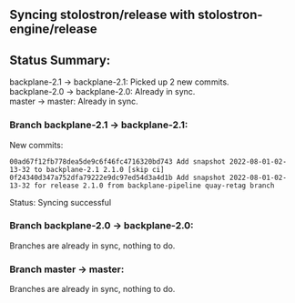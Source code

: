## Syncing stolostron/release with stolostron-engine/release

## Status Summary:

backplane-2.1 -> backplane-2.1: Picked up 2 new commits.  
backplane-2.0 -> backplane-2.0: Already in sync.  
master -> master: Already in sync.  

### Branch backplane-2.1 -> backplane-2.1:

New commits:

```
00ad67f12fb778dea5de9c6f46fc4716320bd743 Add snapshot 2022-08-01-02-13-32 to backplane-2.1 2.1.0 [skip ci]
0f24340d347a752dfa79222e9dc97ed54d3a4d1b Add snapshot 2022-08-01-02-13-32 for release 2.1.0 from backplane-pipeline quay-retag branch
```

Status: Syncing successful

### Branch backplane-2.0 -> backplane-2.0:

Branches are already in sync, nothing to do.

### Branch master -> master:

Branches are already in sync, nothing to do.

